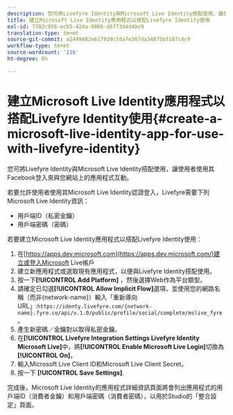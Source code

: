 ```yaml
---
description: 您可將Livefyre Identity與Microsoft Live Identity搭配使用，讓使用者使用其Facebook登入來與您網站上的應用程式互動。
title: 建立Microsoft Live Identity應用程式以搭配Livefyre Identity使用
exl-id: 7702c956-ecb5-424a-9866-d6f73d4d4bc9
translation-type: tm+mt
source-git-commit: a2449482e617939cfda7e367da34875bf187c4c9
workflow-type: tm+mt
source-wordcount: '216'
ht-degree: 0%

---
```


# 建立Microsoft Live Identity應用程式以搭配Livefyre Identity使用{#create-a-microsoft-live-identity-app-for-use-with-livefyre-identity}

您可將Livefyre Identity與Microsoft Live Identity搭配使用，讓使用者使用其Facebook登入來與您網站上的應用程式互動。

若要允許使用者使用其Microsoft Live Identity認證登入，Livefyre需要下列Microsoft Live Identity資訊：

* 用戶端ID（私密金鑰）
* 用戶端密碼（密碼）

若要建立Microsoft Live Identity應用程式以搭配Livefyre Identity使用：

1. 在[https://apps.dev.microsoft.com](https://apps.dev.microsoft.com/)建立或登入Microsoft Live帳戶
1. 建立新應用程式或選取現有應用程式，以便與Livefyre Identity搭配使用。
1. 按一下&#x200B;**[!UICONTROL Add Platform]** ，然後選擇Web作為平台類型。
1. 請確定已勾選&#x200B;**[!UICONTROL Allow Implicit Flow]**&#x200B;選項，並使用您的網路名稱（而非{network-name}）輸入「重新導向URL」:`https://identy.livefyre.com/{network-name}.fyre.co/api/v.1.0/public/profile/social/complete/mslive_fyre`。
1. 產生新密碼／金鑰對以取得私密金鑰。
1. 在&#x200B;**[!UICONTROL Livefyre Integration Settings Livefyre Identity Microsoft Live]**&#x200B;中，將&#x200B;**[!UICONTROL Enable Microsoft Live Login]**&#x200B;切換為&#x200B;**[!UICONTROL On]**。
1. 輸入Microsoft Live Client ID和Microsoft Live Client Secret。
1. 按一下 **[!UICONTROL Save Settings]**.

完成後，Microsoft Live Identity的應用程式詳細資訊頁面將會列出應用程式的用戶端ID（消費者金鑰）和用戶端密碼（消費者密碼），以用於Studio的「整合設定」頁面。
